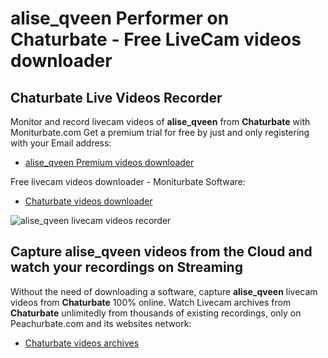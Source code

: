 # alise_qveen Performer on Chaturbate - Free LiveCam videos downloader

## Chaturbate Live Videos Recorder

Monitor and record livecam videos of **alise_qveen** from **Chaturbate** with Moniturbate.com
Get a premium trial for free by just and only registering with your Email address:
* [alise_qveen Premium videos downloader](https://moniturbate.com/request-demo-licence-key.html)

Free livecam videos downloader - Moniturbate Software:
* [Chaturbate videos downloader](https://moniturbate.com/moniturbate-download-software.html)

![alise_qveen livecam videos recorder](https://peachurnet.com/templates/moniturbate-software.png)


## Capture alise_qveen videos from the Cloud and watch your recordings on Streaming

Without the need of downloading a software, capture **alise_qveen** livecam videos from **Chaturbate** 100% online.
Watch Livecam archives from **Chaturbate** unlimitedly from thousands of existing recordings, only on Peachurbate.com and its websites network:
* [Chaturbate videos archives](https://peachurnet.com/)